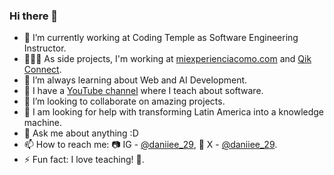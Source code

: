### Hi there 👋

- 🔭 I’m currently working at Coding Temple as Software Engineering Instructor.
- 🧑🏻‍💻 As side projects, I'm working at [miexperienciacomo.com](https://mi-experiencia-como-landing.vercel.app/) and [Qik Connect](https://qikstarts.com/]).
- 🌱 I’m always learning about Web and AI Development.
- 🎥 I have a [YouTube channel](https://www.youtube.com/@DaniiEE) where I teach about software.
- 👯 I’m looking to collaborate on amazing projects.
- 🚀 I am looking for help with transforming Latin America into a knowledge machine.
- 💬 Ask me about anything :D
- 📫 How to reach me: 📷 IG - <a href="https://www.instagram.com/daniiee_29/" target="_blank">@daniiee_29</a>, 🦜 X - <a href="https://twitter.com/daniiee_29" target="_blank">@daniiee_29</a>.
- ⚡ Fun fact: I love teaching! 💚.


